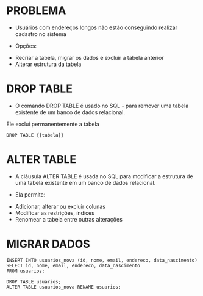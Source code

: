 # PROBLEMA

- Usuários com endereços longos não estão conseguindo realizar cadastro no sistema

- Opções:
* Recriar a tabela, migrar os dados e excluir a tabela anterior
* Alterar estrutura da tabela

# DROP TABLE

- O comando DROP TABLE é usado no SQL - para remover uma tabela existente de um banco de dados relacional.

Ele exclui permanentemente a tabela

```
DROP TABLE {{tabela}}
```

# ALTER TABLE

- A cláusula ALTER TABLE é usada no SQL para modificar a estrutura de uma tabela existente em um banco de dados relacional.

- Ela permite: 
* Adicionar, alterar ou excluir colunas
* Modificar as restrições, índices
* Renomear a tabela entre outras alterações

# MIGRAR DADOS

```
INSERT INTO usuarios_nova (id, nome, email, endereco, data_nascimento)
SELECT id, nome, email, endereco, data_nascimento
FROM usuarios;
```

```
DROP TABLE usuarios;
ALTER TABLE usuarios_nova RENAME usuarios;
```